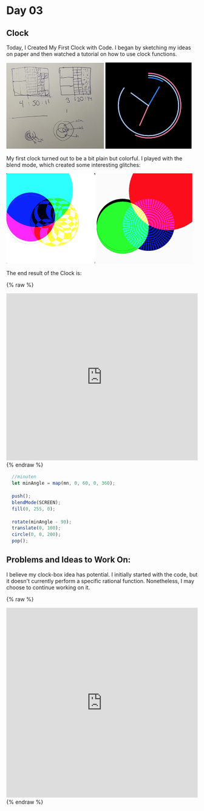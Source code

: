 # Day 03

## Clock

Today, I Created My First Clock with Code.
I began by sketching my ideas on paper and then watched a tutorial on how to use clock functions.

<img src="Day3/content/sketchDay4.webp" alt="drawing" width="51%"/>
<img src="Day3/content/myClock.gif" alt="drawing" width="45%"/>

My first clock turned out to be a bit plain but colorful. I played with the blend mode, which created some interesting glitches:

<img src="Day3/content/glich1.png" alt="drawing" width="46.5%"/>
<img src="Day3/content/glich2.png" alt="drawing" width="50%"/>

The end result of the Clock is:

{% raw %}
<iframe src="https://editor.p5js.org/PerlaH/full/mZvKfVr7a" width="100%" height="440" frameborder="no"></iframe>
{% endraw %}

```js
  //minuten
  let minAngle = map(mn, 0, 60, 0, 360);

  push();
  blendMode(SCREEN);
  fill(0, 255, 0);
  
  rotate(minAngle - 90);
  translate(0, 100);
  circle(0, 0, 200);
  pop();
```

## Problems and Ideas to Work On:

I believe my clock-box idea has potential. I initially started with the code, but it doesn't currently perform a specific rational function. Nonetheless, I may choose to continue working on it.

{% raw %}
<iframe src="https://editor.p5js.org/PerlaH/full/pa41T2aCg" width="100%" height="500" frameborder="no"></iframe>
{% endraw %}